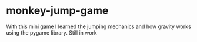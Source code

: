 # monkey-jump-game
With this mini game I learned the jumping mechanics and how gravity works using the pygame library. 
Still in work
